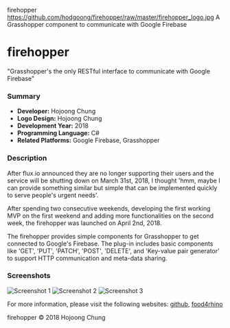 firehopper
https://github.com/hodgoong/firehopper/raw/master/firehopper_logo.jpg
A Grasshopper component to communicate with Google Firebase

# firehopper
"Grasshopper's the only RESTful interface to communicate with Google Firebase"

### Summary
- **Developer:** Hojoong Chung
- **Logo Design:** Hojoong Chung
- **Development Year:** 2018 
- **Programming Language:** C#
- **Related Platforms:** Google Firebase, Grasshopper

### Description
After flux.io announced they are no longer supporting their users and the service will be shutting down on March 31st, 2018, I thought 'hmm, maybe I can provide something similar but simple that can be implemented quickly to serve people's urgent needs'. 

After spending two consecutive weekends, developing the first working MVP on the first weekend and adding more functionalities on the second week, the firehopper was launched on April 2nd, 2018.

The firehopper provides simple components for Grasshopper to get connected to Google's Firebase. The plug-in includes basic components like 'GET', 'PUT', 'PATCH', 'POST', 'DELETE', and 'Key-value pair generator' to support HTTP communication and meta-data sharing. 

### Screenshots
![Screenshot 1](https://static.food4rhino.com/s3fs-public/styles/large/public/users-files/hojoong-chung/app/firehopper_example_sequencial.png?itok=tgK1rihD)
![Screenshot 2](https://static.food4rhino.com/s3fs-public/users-files/hojoong-chung/app/firehopper_example_script_sharing.png)
![Screenshot 3](https://static.food4rhino.com/s3fs-public/users-files/hojoong-chung/app/firehopper_example_sphere.png)


For more information, please visit the following websites: 
[github](https://github.com/hodgoong/firehopper), [food4rhino](https://www.food4rhino.com/app/firehopper)

firehopper © 2018 Hojoong Chung
